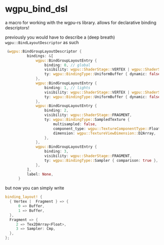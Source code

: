 # wgpu_bind_dsl

a macro for working with the wgpu-rs library. allows for declarative binding descriptors!

previously you would have to describe a (deep breath) `wgpu::BindLayoutDescriptor` as such

```Rust
 &wgpu::BindGroupLayoutDescriptor {
          bindings: &[
              wgpu::BindGroupLayoutEntry {
                  binding: 0, // global
                  visibility: wgpu::ShaderStage::VERTEX | wgpu::ShaderStage::FRAGMENT,
                  ty: wgpu::BindingType::UniformBuffer { dynamic: false },
              },
              wgpu::BindGroupLayoutEntry {
                  binding: 1, // lights
                  visibility: wgpu::ShaderStage::VERTEX | wgpu::ShaderStage::FRAGMENT,
                  ty: wgpu::BindingType::UniformBuffer { dynamic: false },
              },
              wgpu::BindGroupLayoutEntry {
                  binding: 2,
                  visibility: wgpu::ShaderStage::FRAGMENT,
                  ty: wgpu::BindingType::SampledTexture {
                      multisampled: false,
                      component_type: wgpu::TextureComponentType::Float,
                      dimension: wgpu::TextureViewDimension::D2Array,
                  },
              },
              wgpu::BindGroupLayoutEntry {
                  binding: 3,
                  visibility: wgpu::ShaderStage::FRAGMENT,
                  ty: wgpu::BindingType::Sampler { comparison: true },
              },
          ],
          label: None,
      }
```
but now you can simply write

```Rust
binding_layout! {
  { Vertex |  Fragment } => {
      0 => Buffer,
      1 => Buffer,
  },
  Fragment => {
     2 => Tex2DArray<Float>,
     3 => Sampler: Cmp,
  },
};
```

